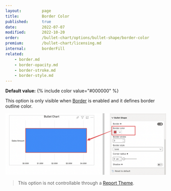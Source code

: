 ```yaml
---
layout:         page
title:          Border Color
published:      true
date:           2022-07-07
modified:   	2022-10-20
order:          /bullet-chart/options/bullet-shape/border-color
premium:        /bullet-chart/licensing.md
internal:       borderFill
related:            
    - border.md
    - border-opacity.md
    - border-stroke.md
    - border-style.md
---
```


**Default value:** {% include color value="#000000" %}

This option is only visible when [Border](border.md) is enabled and it defines border outline color.

<img src="images/bullet-shape-border-color.png" width="700">

> This option is not controllable through a [Report Theme](../../features/themes.md).